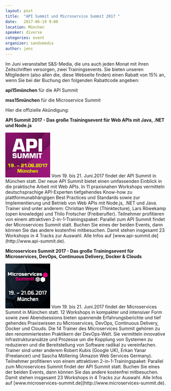 ```yaml
---
layout: post
title:  "API Summit und Microservice Summit 2017 "
date:   2017-06-19 9:00
location: München
speaker: diverse
categories: event
organizer: sandsmedia
author: jens
---
```


Im Juni veranstaltet S&S-Media, die uns auch jeden Monat mit ihren Zeitschriften
versorgen, zwei Trainingsevents. Sie bieten unseren Mitgliedern (also allen die, diese Webseite finden) einen Rabatt
von 15% an, wenn Sie bei der Buchung den folgenden Rabattcode angeben:

**api15münchen** für die API Summit

**mss15münchen** für die Microservice Summit

Hier die offizielle Akündigung:

**API Summit 2017 - Das große Trainingsevent für Web APIs mit Java, .NET und Node.js**

<img src="/assets/articles/2017/apisummit.png" class="speaker" />
Vom 19. bis 21. Juni.2017 findet der API Summit in München statt. Der neue API Summit bietet einen umfassenden Einblick in die praktische Arbeit mit Web APIs. In 11 praxisnahen Workshops vermitteln deutschsprachige API-Experten tiefgehendes Know-how zu plattformunabhängigen Best Practices und Standards sowie zur Implementierung und Betrieb von Web APIs mit Node.js, .NET und Java. Trainer sind unter anderem: Christian Weyer (Thinktecture), Lars Röwekamp (open knowledge) und Thilo Frotscher (Freiberufler). Teilnehmer profitieren von einem attraktiven 2-in-1-Trainingspaket: Parallel zum API Summit findet der Microservices Summit statt. Buchen Sie eines der beiden Events, dann können Sie das andere kostenfrei mitbesuchen. Damit stehen insgesamt 23 Workshops in 4 Tracks zur Auswahl. Alle Infos auf [www.api-summit.de](http://www.api-summit.de).

**Microservices Summit 2017 - Das große Trainingsevent für Microservices, DevOps, Continuous Delivery, Docker & Clouds**

<img src="/assets/articles/2017/microservicesummit.jpg" class="speaker" />
Vom 19. bis 21. Juni.2017 findet der Microservices Summit in München statt. 12 Workshops in kompakter und intensiver Form sowie zwei Abendsessions bieten spannende Erfahrungsberichte und tief gehendes Praxiswissen zu Microservices, DevOps, Continuous Delivery, Docker und Clouds. Die 14 Trainer des Microservices Summit gehören zu den renommiertesten Praktikern der DevOps-Welt. Sie vermitteln innovative Infrastrukturansätze und Prozesse um die Kopplung von Systemen zu reduzieren und die Bereitstellung von Software radikal zu vereinfachen. Trainer sind unter anderem Robert Kubis (Google UK), Erkan Yanar (Freelancer) und Sascha Möllering (Amazon Web Services Germany). Teilnehmer profitieren von einem attraktiven 2-in-1-Trainingspaket: Parallel zum Microservices Summit findet der API Summit statt. Buchen Sie eines der beiden Events, dann können Sie das andere kostenfrei mitbesuchen. Damit stehen insgesamt 23 Workshops in 4 Tracks zur Auswahl. Alle Infos auf [www.microservices-summit.de](http://www.microservices-summit.de).